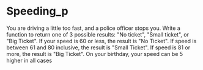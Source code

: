 # Speeding_p
You are driving a little too fast, and a police officer stops you. Write a function to return one of 3 possible results: "No ticket", "Small ticket", or "Big Ticket". If your speed is 60 or less, the result is "No Ticket". If speed is between 61 and 80 inclusive, the result is "Small Ticket". If speed is 81 or more, the result is "Big Ticket". On your birthday, your speed can be 5 higher in all cases

